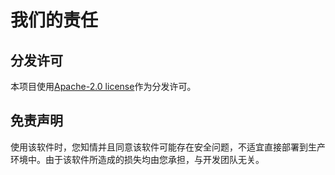 # 我们的责任

## 分发许可

本项目使用[Apache-2.0 license](https://github.com/glimmeringlight/NIS3368_JobRecruitment/blob/master/LICENSE)作为分发许可。

## 免责声明

使用该软件时，您知情并且同意该软件可能存在安全问题，不适宜直接部署到生产环境中。由于该软件所造成的损失均由您承担，与开发团队无关。
